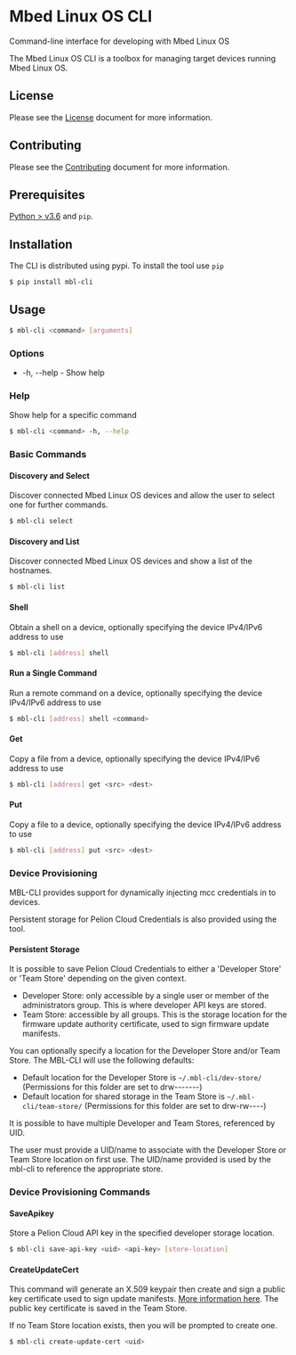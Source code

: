 # Mbed Linux OS CLI
Command-line interface for developing with Mbed Linux OS


The Mbed Linux OS CLI is a toolbox for managing target devices running Mbed Linux OS.


## License

Please see the [License][mbl-license] document for more information.


## Contributing

Please see the [Contributing][mbl-contributing] document for more information.


## Prerequisites

[Python > v3.6](https://python.org) and `pip`. 


## Installation

The CLI is distributed using pypi. To install the tool use `pip`

```bash
$ pip install mbl-cli
```

## Usage

```bash
$ mbl-cli <command> [arguments]
```

### Options

- -h, --help - Show help

### Help

Show help for a specific command

```bash
$ mbl-cli <command> -h, --help
```

### Basic Commands

#### Discovery and Select

Discover connected Mbed Linux OS devices and allow the user to select one for further commands.

```bash
$ mbl-cli select
```

#### Discovery and List

Discover connected Mbed Linux OS devices and show a list of the hostnames.

```bash
$ mbl-cli list
```

#### Shell

Obtain a shell on a device, optionally specifying the device IPv4/IPv6 address to use

```bash
$ mbl-cli [address] shell 
```

#### Run a Single Command

Run a remote command on a device, optionally specifying the device IPv4/IPv6 address to use

```bash
$ mbl-cli [address] shell <command>
```

#### Get

Copy a file from a device, optionally specifying the device IPv4/IPv6 address to use

```bash
$ mbl-cli [address] get <src> <dest> 
```

#### Put

Copy a file to a device, optionally specifying the device IPv4/IPv6 address to use

```bash
$ mbl-cli [address] put <src> <dest>
```

### Device Provisioning

MBL-CLI provides support for dynamically injecting mcc credentials in to devices.

Persistent storage for Pelion Cloud Credentials is also provided using the tool.

#### Persistent Storage

It is possible to save Pelion Cloud Credentials to either a 'Developer Store' or 'Team Store' depending on the given context.

* Developer Store: only accessible by a single user or member of the administrators group. This is where developer API keys are stored.
* Team Store: accessible by all groups. This is the storage location for the firmware update authority certificate, used to sign firmware update manifests.

You can optionally specify a location for the Developer Store and/or Team Store. The MBL-CLI will use the following defaults:
* Default location for the Developer Store is `~/.mbl-cli/dev-store/` (Permissions for this folder are set to drw-------)
* Default location for shared storage in the Team Store is `~/.mbl-cli/team-store/` (Permissions for this folder are set to drw-rw----)

It is possible to have multiple Developer and Team Stores, referenced by UID.

The user must provide a UID/name to associate with the Developer Store or Team Store location on first use.
The UID/name provided is used by the mbl-cli to reference the appropriate store.

### Device Provisioning Commands

#### SaveApikey

Store a Pelion Cloud API key in the specified developer storage location.

```bash
$ mbl-cli save-api-key <uid> <api-key> [store-location]
```

#### CreateUpdateCert

This command will generate an X.509 keypair then create and sign a public key certificate used to sign update manifests. [More information here](https://cloud.mbed.com/docs/v1.3/updating-firmware/update-auth-cert.html). The public key certificate is saved in the Team Store.

If no Team Store location exists, then you will be prompted to create one.

```bash
$ mbl-cli create-update-cert <uid>
```

[mbl-license]: LICENSE.md
[mbl-contributing]: CONTRIBUTING.md

